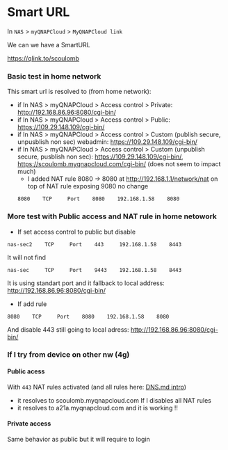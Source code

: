 # Smart URL


In `NAS` > `myQNAPCloud` > `MyQNAPCloud link`

We can we have a SmartURL 

https://qlink.to/scoulomb


<!-- retest here -->
### Basic test in home network

This smart url is resolved to (from home network):
- if In NAS > myQNAPCloud > Access control > Private: http://192.168.86.96:8080/cgi-bin/
- if In NAS > myQNAPCloud > Access control > Public: https://109.29.148.109/cgi-bin/
- if In NAS > myQNAPCloud > Access control > Custom (publish secure, unpusblish non sec) webadmin: https://109.29.148.109/cgi-bin/
- if In NAS > myQNAPCloud > Access control > Custom (unpublish secure, pusblish non sec): https://109.29.148.109/cgi-bin/, https://scoulomb.myqnapcloud.com/cgi-bin/ (does not seem to impact much)
    - I added NAT rule 8080 -> 8080 at http://192.168.1.1/network/nat on top of NAT rule exposing 9080 no change
    ````
    8080 	TCP 	Port 	8080 	192.168.1.58 	8080
    ````

### More test with Public access and NAT rule in home netowork

- If set access control to public but disable

````
nas-sec2 	TCP 	Port 	443 	192.168.1.58 	8443
````

It will not find 

````
nas-sec 	TCP 	Port 	9443 	192.168.1.58 	8443
````

It is using standart port and it fallback to local address: http://192.168.86.96:8080/cgi-bin/

- If add rule 

````
8080 	TCP 	Port 	8080 	192.168.1.58 	8080
````

And disable 443 still going to local adress: http://192.168.86.96:8080/cgi-bin/

### If I try from device on other nw (4g) 

<!-- wifi it resolved to pub ip adress -->
#### Public acess

With `443` NAT rules activated (and all rules here: [DNS.md intro](DNS.md))
- it resolves to scoulomb.myqnapcloud.com
If I disables all NAT rules
- it resolves to a21a.myqnapcloud.com and it is working !!

#### Private access


Same behavior as public but it will require to login
